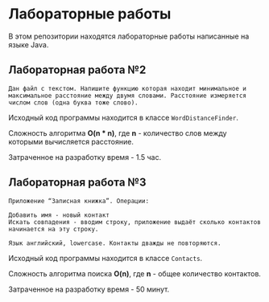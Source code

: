# Лабораторные работы

В этом репозитории находятся лабораторные работы написанные на языке Java.

## Лабораторная работа №2

```Дан файл с текстом. Напишите функцию которая находит минимальное и максимальное расстояние между двумя словами. Расстояние измеряется числом слов (одна буква тоже слово).```

Исходный код программы находится в классе `WordDistanceFinder`.

Сложность алгоритма <b>O(n * n)</b>, где <b>n</b> - количество слов между которыми вычисляется расстояние.

Затраченное на разработку время - 1.5 час.
## Лабораторная работа №3

```
Приложение “Записная книжка”. Операции:

Добавить имя - новый контакт
Искать совпадения - вводим строку, приложение выдаёт сколько контактов начинается на эту строку. 

Язык английский, lowercase. Контакты дважды не повторяются. 
```

Исходный код программы находится в классе `Contacts`.

Сложность алгоритма поиска <b>O(n)</b>, где <b>n</b> - общее количество контактов.

Затраченное на разработку время - 50 минут.
